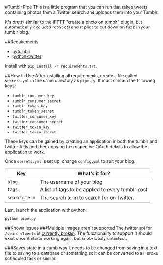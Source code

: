#Tumblr Pipe
This is a little program that you can run that takes tweets containing photos from a Twitter search and uploads them into your Tumblr.

It's pretty similar to the IFTTT "create a photo on tumblr" plugin, but automatically excludes retweets and replies to cut down on fuzz in your tumblr blog.

##Requirements
 * [pytumblr](https://github.com/tumblr/pytumblr)
 * [python-twitter](https://github.com/bear/python-twitter)

Install with `pip install -r requirements.txt`.

##How to Use
After installing all requirements, create a file called `secrets.yml` in the same directory as `pipe.py`. It must contain the following keys:
 * `tumblr_consumer_key`
 * `tumblr_consumer_secret`
 * `tumblr_token_key`
 * `tumblr_token_secret`
 * `twitter_consumer_key`
 * `twitter_consumer_secret`
 * `twitter_token_key`
 * `twitter_token_secret`

These keys can be gained by creating an application in both the tumblr and twitter APIs and then copying the respective OAuth details to allow the application to work.

Once `secrets.yml` is set up, change `config.yml` to suit your blog.

|Key              | What's it for?                   |
|---              | ---                              |
|`blog`		  | The username of your blog        |
|`tags`           | A list of tags to be applied to every tumblr post |
|`search_term`    | The search term to search for on Twitter. |

Last, launch the application with python:
```
python pipe.py
```

##Known Issues
###Multiple images aren't supported
The twitter api for `/search/tweets` is [currently broken](https://twittercommunity.com/t/search-tweets-endpoint-and-extended-entities/31655). The functionality to support it should exist once it starts working again, but is obviously untested..

###Saves state in a dumb way
It needs to be changed from saving in a text file to saving to a database or something so it can be converted to a Heroku scheduled task or similar.
